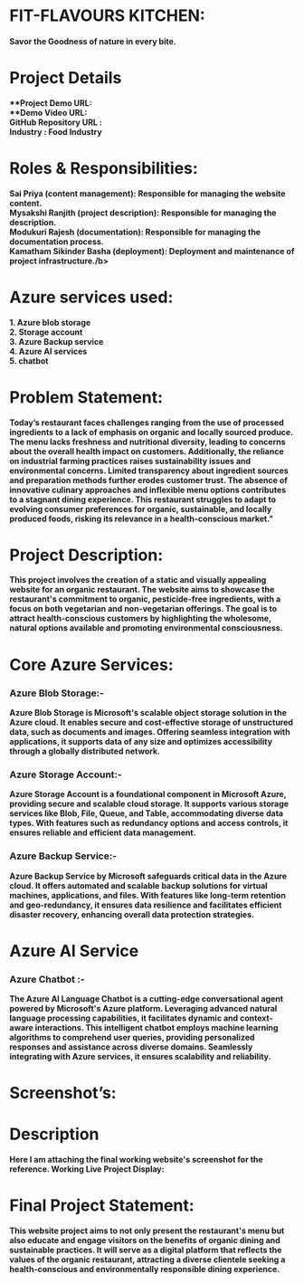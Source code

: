 <h1>FIT-FLAVOURS KITCHEN:</h1>
<h4>Savor the Goodness of nature in every bite.</h4>
<h1>Project Details</h1>
	<b>**Project Demo URL:</b> <br>
	<b>**Demo Video URL:</b> <br>
	<b>GitHub Repository URL :</b><br>
	<b>Industry : Food Industry</b><br>

<h1>Roles & Responsibilities:</h2>
<b>Sai Priya (content management): Responsible for managing the website content.</b> <br>
<b>Mysakshi Ranjith (project description): Responsible for managing the description.</b> <br>
<b>Modukuri Rajesh (documentation): Responsible for managing the documentation process.</b> <br>
<b>Kamatham Sikinder Basha (deployment): Deployment and maintenance of project infrastructure./b><br>

<h1>Azure services used:</h1>
<b>1.	Azure blob storage</b> <br>
<b>2.	Storage account</b>   <br>
<b>3.	Azure Backup service</b> <br>
<b>4.	Azure AI services</b> <br>
<b>5.	chatbot</b> <br>
<h1>Problem Statement:</h1>
<p>Today’s restaurant faces challenges ranging from the use of processed ingredients to a lack of emphasis on organic and locally sourced produce. The menu lacks freshness and nutritional diversity, leading to concerns about the overall health impact on customers. Additionally, the reliance on industrial farming practices raises sustainability issues and environmental concerns. Limited transparency about ingredient sources and preparation methods further erodes customer trust. The absence of innovative culinary approaches and inflexible menu options contributes to a stagnant dining experience. This restaurant struggles to adapt to evolving consumer preferences for organic, sustainable, and locally produced foods, risking its relevance in a health-conscious market."</p>
<h1>Project Description:</h1>
<p> This project involves the creation of a  static and visually appealing website for an organic restaurant. The website aims to showcase the restaurant's commitment to organic, pesticide-free ingredients, with a focus on both vegetarian and non-vegetarian offerings. The goal is to attract health-conscious customers by highlighting the wholesome, natural options available and promoting environmental consciousness.</p>
<h1>Core Azure Services:</h2>
<h3>Azure Blob Storage:-</h3> 
<p>Azure Blob Storage is Microsoft's scalable object storage solution in the Azure cloud. It enables secure and cost-effective storage of unstructured data, such as documents and images. Offering seamless integration with applications, it supports data of any size and optimizes accessibility through a globally distributed network.</p> 
<h3>Azure Storage Account:-</h3> 
<p>Azure Storage Account is a foundational component in Microsoft Azure, providing secure and scalable cloud storage. It supports various storage services like Blob, File, Queue, and Table, accommodating diverse data types. With features such as redundancy options and access controls, it ensures reliable and efficient data management.</p>
 <h3>Azure Backup Service:-</h3> 
 <p>Azure Backup Service by Microsoft safeguards critical data in the Azure cloud. It offers automated and scalable backup solutions for virtual machines, applications, and files. With features like long-term retention and geo-redundancy, it ensures data resilience and facilitates efficient disaster recovery, enhancing overall data protection strategies.</p>
<h1>Azure AI Service</h1>
<h3>Azure Chatbot :-</h3> 
<p>The Azure AI Language Chatbot is a cutting-edge conversational agent powered by Microsoft's Azure platform. Leveraging advanced natural language processing capabilities, it facilitates dynamic and context-aware interactions. This intelligent chatbot employs machine learning algorithms to comprehend user queries, providing personalized responses and assistance across diverse domains. Seamlessly integrating with Azure services, it ensures scalability and reliability.</p>

<h1>Screenshot’s:</h1>

<h1>Description</h1>
<p>Here I am attaching the final working website's screenshot for the reference.
Working Live Project Display:</p>



<h1>Final Project Statement:</h1>
This website project aims to not only present the restaurant's menu but also educate and engage visitors on the benefits of organic dining and sustainable practices. It will serve as a digital platform that reflects the values of the organic restaurant, attracting a diverse clientele seeking a health-conscious and environmentally responsible dining experience.
